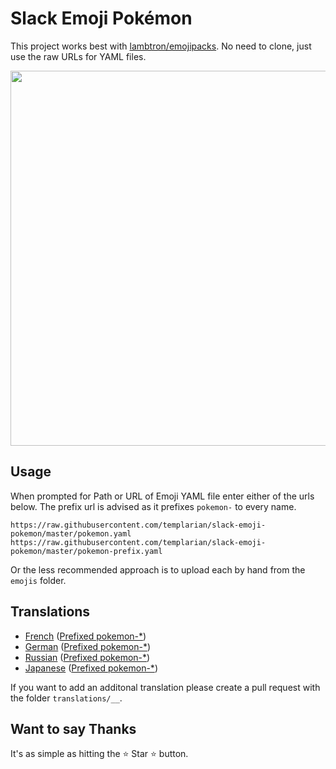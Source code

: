 # Slack Emoji Pokémon

This project works best with [lambtron/emojipacks](https://github.com/lambtron/emojipacks). No need to clone, just use the raw URLs for YAML files.

<img src="http://i.imgur.com/MQeQUO3.gif" width="600" />

## Usage

When prompted for Path or URL of Emoji YAML file enter either of the urls below. The prefix url is advised as it prefixes `pokemon-` to every name.

```
https://raw.githubusercontent.com/templarian/slack-emoji-pokemon/master/pokemon.yaml
https://raw.githubusercontent.com/templarian/slack-emoji-pokemon/master/pokemon-prefix.yaml
```

Or the less recommended approach is to upload each by hand from the `emojis` folder.

## Translations

- [French](https://raw.githubusercontent.com/Templarian/slack-emoji-pokemon/master/translations/fr/pokemon.fr.yaml) ([Prefixed pokemon-*](https://raw.githubusercontent.com/Templarian/slack-emoji-pokemon/master/translations/fr/pokemon-prefix.fr.yaml))
- [German](https://raw.githubusercontent.com/Templarian/slack-emoji-pokemon/master/translations/de/pokemon.de.yaml) ([Prefixed pokemon-*](https://raw.githubusercontent.com/Templarian/slack-emoji-pokemon/master/translations/de/pokemon-prefix.de.yaml))
- [Russian](https://raw.githubusercontent.com/Templarian/slack-emoji-pokemon/master/translations/ru/pokemon.ru.yaml) ([Prefixed pokemon-*](https://raw.githubusercontent.com/Templarian/slack-emoji-pokemon/master/translations/ru/pokemon-prefix.ru.yaml))
- [Japanese](https://raw.githubusercontent.com/Templarian/slack-emoji-pokemon/master/translations/ja/pokemon.ja.yaml) ([Prefixed pokemon-*](https://raw.githubusercontent.com/Templarian/slack-emoji-pokemon/master/translations/ja/pokemon-prefix.ja.yaml))

If you want to add an additonal translation please create a pull request with the folder `translations/__`.

## Want to say Thanks

It's as simple as hitting the :star: Star :star: button.
